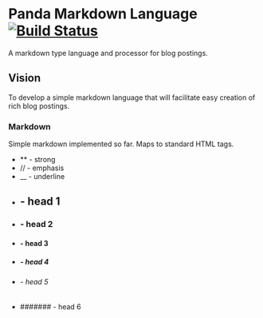 Panda Markdown Language [![Build Status](https://travis-ci.org/necrophonic/panda-markdown.png?branch=master)](https://travis-ci.org/necrophonic/panda-markdown)
=======================

A markdown type language and processor for blog postings.

## Vision ##

To develop a simple markdown language that will facilitate easy creation of rich blog postings.

### Markdown ###

Simple markdown implemented so far. Maps to standard HTML tags.

  - ** - strong
  - // - emphasis
  - __ - underline
  - ## - head 1
  - ### - head 2
  - #### - head 3
  - ##### - head 4
  - ###### - head 5
  - ####### - head 6
  
